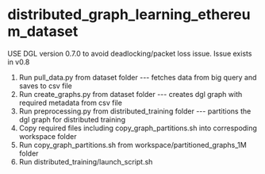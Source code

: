 # distributed_graph_learning_ethereum_dataset

USE DGL version 0.7.0 to avoid deadlocking/packet loss issue. Issue exists in v0.8 

1) Run pull_data.py from dataset folder --- fetches data from big query and saves to csv file
2) Run create_graphs.py from dataset folder --- creates dgl graph with required metadata from csv file
3) Run preprocessing.py from distributed_training folder --- partitions the dgl graph for distributed training
4) Copy required files including copy_graph_partitions.sh into correspoding workspace folder
5) Run copy_graph_partitions.sh from workspace/partitioned_graphs_1M folder
6) Run distributed_training/launch_script.sh
